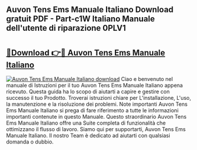 ## Auvon Tens Ems Manuale Italiano Download gratuit PDF - Part-c1W Italiano Manuale dell'utente di riparazione 0PLV1

# <h2><a href="http://dffcen.blite.top/?on=Auvon+Tens+Ems+Manuale+Italiano">🔗Download 👉🔴 Auvon Tens Ems Manuale Italiano</a></h2>

[![Auvon Tens Ems Manuale Italiano download](https://i.imgur.com/lujVjoI.png)](http://dffcen.blite.top/?on=Auvon+Tens+Ems+Manuale+Italiano)
Ciao e benvenuto nel manuale di Istruzioni per il tuo Auvon Tens Ems Manuale Italiano appena ricevuto. Questa guida ha lo scopo di aiutarti a capire e gestire con successo il tuo Prodotto. Troverai istruzioni chiare per L'installazione, L'uso, la manutenzione e la risoluzione dei problemi. Note importanti Auvon Tens Ems Manuale Italiano si prega di fare riferimento a tutte le informazioni importanti contenute in questo Manuale. Questo straordinario Auvon Tens Ems Manuale Italiano offre una Suite completa di funzionalità che ottimizzano il flusso di lavoro. Siamo qui per supportarti, Auvon Tens Ems Manuale Italiano. Il nostro Team è dedicato ad aiutarti con qualsiasi domanda o dubbio.
